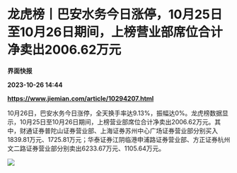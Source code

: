 # 龙虎榜丨巴安水务今日涨停，10月25日至10月26日期间，上榜营业部席位合计净卖出2006.62万元
**界面快报**

**2023-10-26 14:44**

**https://www.jiemian.com/article/10294207.html**

10月26日，巴安水务今日涨停，全天换手率达9.13%，振幅达0%。龙虎榜数据显示，10月25日至10月26日期间，上榜营业部席位合计净卖出2006.62万元。其中，财通证券普陀山证券营业部、上海证券苏州中心广场证券营业部分别买入1839.81万元、1725.81万元；华泰证券江阴临港申浦路证券营业部、方正证券杭州文二路证券营业部分别卖出6233.67万元、1105.64万元。

![](https://img1.jiemian.com/101/original/20231026/16983302197416800_a700xH.png)